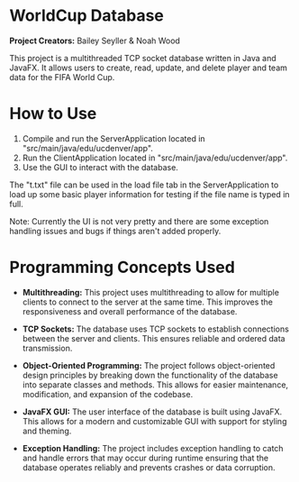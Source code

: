 # WorldCup Database
**Project Creators:** Bailey Seyller & Noah Wood

This project is a multithreaded TCP socket database written in Java and JavaFX. It allows users to create, read, update, and delete player and team data for the FIFA World Cup.

# How to Use
1. Compile and run the ServerApplication located in "src/main/java/edu/ucdenver/app".
2. Run the ClientApplication located in "src/main/java/edu/ucdenver/app".
3. Use the GUI to interact with the database.

The "t.txt" file can be used in the load file tab in the ServerApplication to load up some basic player information for testing if the file name is typed in full.

Note: Currently the UI is not very pretty and there are some exception handling issues and bugs if things aren't added properly.


# Programming Concepts Used
- **Multithreading:** This project uses multithreading to allow for multiple clients to connect to the server at the same time. This improves the responsiveness and overall performance of the database.

- **TCP Sockets:** The database uses TCP sockets to establish connections between the server and clients. This ensures reliable and ordered data transmission.

- **Object-Oriented Programming:** The project follows object-oriented design principles by breaking down the functionality of the database into separate classes and methods. This allows for easier maintenance, modification, and expansion of the codebase.

- **JavaFX GUI:** The user interface of the database is built using JavaFX. This allows for a modern and customizable GUI with support for styling and theming.

- **Exception Handling:** The project includes exception handling to catch and handle errors that may occur during runtime ensuring that the database operates reliably and prevents crashes or data corruption.
